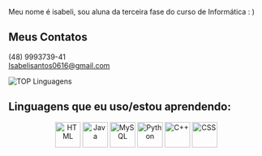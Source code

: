 Meu nome é isabeli, sou aluna da terceira fase do curso de Informática : )
<br>
## Meus Contatos
(48) 9993739-41<br>
Isabelisantos0616@gmail.com

![TOP Linguagens](https://github-readme-stats.vercel.app/api/top-langs/?username=isabelimachado&layout=compact&theme=dracula)

## Linguagens que eu uso/estou aprendendo:
<p align="center">
  <img src="https://cdn.jsdelivr.net/gh/devicons/devicon/icons/html5/html5-original-wordmark.svg" alt="HTML" width="50" height="50">
  <img src="https://cdn.jsdelivr.net/gh/devicons/devicon/icons/java/java-original-wordmark.svg" alt="Java" width="50" height="50">
  <img src="https://cdn.jsdelivr.net/gh/devicons/devicon/icons/mysql/mysql-original-wordmark.svg" alt="MySQL" width="50" height="50">
  <img src="https://upload.wikimedia.org/wikipedia/commons/c/c3/Python-logo-notext.svg" alt="Python" width="50" height="50">
  <img src="https://cdn.jsdelivr.net/gh/devicons/devicon/icons/cplusplus/cplusplus-original.svg" alt="C++" width="50" height="50">
  <img src="https://cdn.jsdelivr.net/gh/devicons/devicon/icons/css3/css3-original-wordmark.svg" alt="CSS" width="50" height="50">
</p>
